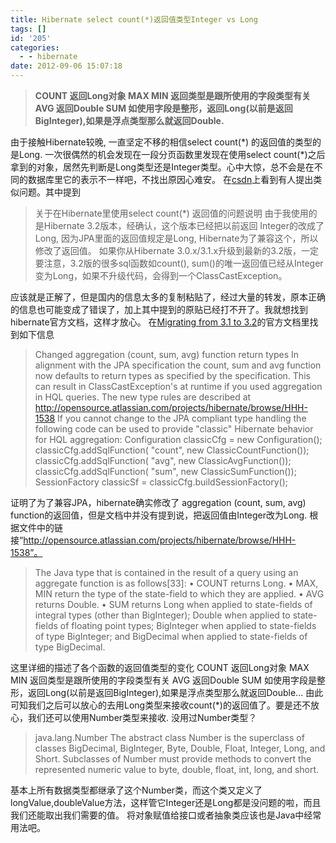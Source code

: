 ```yaml
---
title: Hibernate select count(*)返回值类型Integer vs Long
tags: []
id: '205'
categories:
  - - hibernate
date: 2012-09-06 15:07:18
---
```


> **COUNT 返回Long对象 MAX MIN 返回类型是跟所使用的字段类型有关 AVG 返回Double SUM 如使用字段是整形，返回Long(以前是返回BigInteger),如果是浮点类型那么就返回Double.**

由于接触Hibernate较晚, 一直坚定不移的相信select count(\*) 的返回值的类型的是Long. 一次很偶然的机会发现在一段分页函数里发现在使用select count(\*)之后拿到的对象，居然先判断是Long类型还是Integer类型。心中大惊，总不会是在不同的数据库里它的表示不一样吧，不找出原因心难安。 在[csdn](http://topic.csdn.net/u/20080725/14/239ee1ee-c1c7-4489-b752-22e884476b61.html "关于Hibernate读取select count(*)的返回值到底是Long还是Integer的疑惑")上看到有人提出类似问题。其中提到

> 关于在Hibernate里使用select count(\*) 返回值的问题说明 由于我使用的是Hibernate 3.2版本，经确认，这个版本已经把以前返回 Integer的改成了 Long, 因为JPA里面的返回值规定是Long, Hibernate为了兼容这个，所以修改了返回值。 如果你从Hibernate 3.0.x/3.1.x升级到最新的3.2版，一定要注意，3.2版的很多sql函数如count(), sum()的唯一返回值已经从Integer变为Long，如果不升级代码，会得到一个ClassCastException。

应该就是正解了，但是国内的信息太多的复制粘贴了，经过大量的转发，原本正确的信息也可能变成了错误了，加上其中提到的原贴已经打不开了。我就想找到hibernate官方文档，这样才放心。 在[Migrating from 3.1 to 3.2](https://community.jboss.org/wiki/HibernateCoreMigrationGuide32 "Migrating from 3.1 to 3.2")的官方文档里找到如下信息

> Changed aggregation (count, sum, avg) function return types In alignment with the JPA specification the count, sum and avg function now defaults to return types as specified by the specification. This can result in ClassCastException's at runtime if you used aggregation in HQL queries. The new type rules are described at http://opensource.atlassian.com/projects/hibernate/browse/HHH-1538 If you cannot change to the JPA compliant type handling the following code can be used to provide "classic" Hibernate behavior for HQL aggregation: Configuration classicCfg = new Configuration(); classicCfg.addSqlFunction( "count", new ClassicCountFunction()); classicCfg.addSqlFunction( "avg", new ClassicAvgFunction()); classicCfg.addSqlFunction( "sum", new ClassicSumFunction()); SessionFactory classicSf = classicCfg.buildSessionFactory();

证明了为了兼容JPA，hibernate确实修改了 aggregation (count, sum, avg) function的返回值，但是文档中并没有提到说，把返回值由Integer改为Long. 根据文件中的链接“http://opensource.atlassian.com/projects/hibernate/browse/HHH-1538”。

> The Java type that is contained in the result of a query using an aggregate function is as follows\[33\]: • COUNT returns Long. • MAX, MIN return the type of the state-field to which they are applied. • AVG returns Double. • SUM returns Long when applied to state-fields of integral types (other than BigInteger); Double when applied to state-fields of floating point types; BigInteger when applied to state-fields of type BigInteger; and BigDecimal when applied to state-fields of type BigDecimal.

这里详细的描述了各个函数的返回值类型的变化 COUNT 返回Long对象 MAX MIN 返回类型是跟所使用的字段类型有关 AVG 返回Double SUM 如使用字段是整形，返回Long(以前是返回BigInteger),如果是浮点类型那么就返回Double... 由此可知我们之后可以放心的去用Long类型来接收count(\*)的返回值了。要是还不放心，我们还可以使用Number类型来接收. 没用过Number类型？

> java.lang.Number The abstract class Number is the superclass of classes BigDecimal, BigInteger, Byte, Double, Float, Integer, Long, and Short. Subclasses of Number must provide methods to convert the represented numeric value to byte, double, float, int, long, and short.

基本上所有数据类型都继承了这个Number类，而这个类又定义了longValue,doubleValue方法，这样管它Integer还是Long都是没问题的啦，而且我们还能取出我们需要的值。 将对象赋值给接口或者抽象类应该也是Java中经常用法吧。